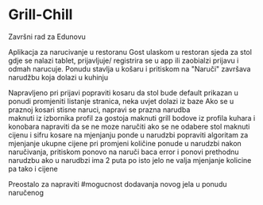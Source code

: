 # Grill-Chill
Završni rad za Edunovu

Aplikacja za narucivanje u restoranu
Gost ulaskom u restoran sjeda za stol gdje se nalazi tablet, prijavljuje/ registrira se u app
ili zaobialzi prijavu i odmah narucuje. Ponudu stavlja u košaru i pritiskom na "Naruči" završava narudžbu koja dolazi u kuhinju


Napravljeno
pri prijavi popraviti kosaru da stol bude default prikazan
u ponudi promjeniti listanje stranica, neka uvjet dolazi iz baze 
Ako se u praznoj kosari stisne naruci, napravi se prazna narudba  
maknuti iz izbornika profil za gostoja
maknuti grill bodove iz profila kuhara i konobara
napraviti da se ne moze naručiti ako se ne odabere stol
maknuti cijenu i sifru kosare na mjenjanju ponde u narudzbi
popraviti algoritam za mjenjanje ukupne cijene pri promjeni količine ponude u narudzbi
nakon naručivanja, pritiskom ponovo na naruči baca error i ponovi prethodnu narudzbu
ako u narudbzi ima 2 puta po isto jelo ne valja mjenjanje kolicine pa tako i cijene

Preostalo za napraviti
#mogucnost dodavanja novog jela u ponudu naručenog

